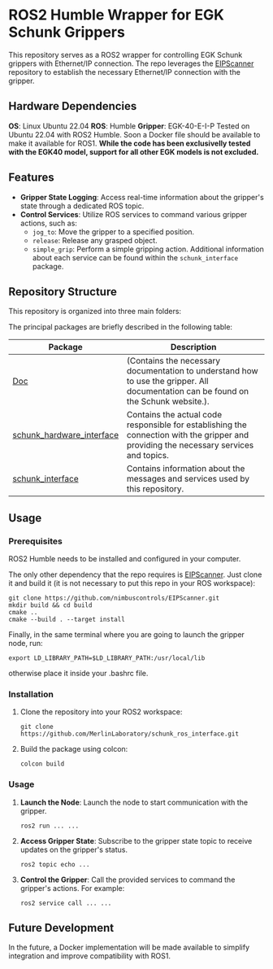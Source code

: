 # ROS2 Humble Wrapper for EGK Schunk Grippers

This repository serves as a ROS2 wrapper for controlling EGK Schunk grippers with Ethernet/IP connection. The repo leverages the [EIPScanner](https://github.com/nimbuscontrols/EIPScanner) repository to establish the necessary Ethernet/IP connection with the gripper. 

## Hardware Dependencies

**OS**: Linux Ubuntu 22.04 
**ROS**: Humble
**Gripper**: EGK-40-E-I-P
Tested on Ubuntu 22.04 with ROS2 Humble. Soon a Docker file should be available to make it available for ROS1.
**While the code has been exclusivelly tested with the EGK40 model, support for all other EGK models is not excluded.**

## Features

- **Gripper State Logging**: Access real-time information about the gripper's state through a dedicated ROS topic.
- **Control Services**: Utilize ROS services to command various gripper actions, such as:
  - `jog_to`: Move the gripper to a specified position.
  - `release`: Release any grasped object.
  - `simple_grip`: Perform a simple gripping action.
  Additional information about each service can be found within the `schunk_interface` package.

## Repository Structure

This repository is organized into three main folders:


The principal packages are briefly described in the following table:

| Package | Description |
| --- | --- |
| [Doc](Doc) | (Contains the necessary documentation to understand how to use the gripper. All documentation can be found on the Schunk website.). |
| [schunk_hardware_interface](schunk_hardware_interface) |  Contains the actual code responsible for establishing the connection with the gripper and providing the necessary services and topics.  |
| [schunk_interface](schunk_interface) | Contains information about the messages and services used by this repository. |

## Usage

### Prerequisites
ROS2 Humble needs to be installed and configured in your computer.

The only other dependency that the repo requires is [EIPScanner](https://github.com/nimbuscontrols/EIPScanner). Just clone it and build it (it is not necessary to put this repo in your ROS workspace):
  ```
  git clone https://github.com/nimbuscontrols/EIPScanner.git
  mkdir build && cd build
  cmake ..
  cmake --build . --target install
  ```

  Finally, in the same terminal where you are going to launch the gripper node, run:
  ```
  export LD_LIBRARY_PATH=$LD_LIBRARY_PATH:/usr/local/lib
  ```
  otherwise place it inside your .bashrc file.

### Installation
1. Clone the repository into your ROS2 workspace:
    ```
    git clone https://github.com/MerlinLaboratory/schunk_ros_interface.git
    ```
2. Build the package using colcon:
    ```
    colcon build
    ```

### Usage
1. **Launch the Node**: Launch the node to start communication with the gripper.
    ```
    ros2 run ... ...
    ```

2. **Access Gripper State**: Subscribe to the gripper state topic to receive updates on the gripper's status.
    ```
    ros2 topic echo ...
    ```

3. **Control the Gripper**: Call the provided services to command the gripper's actions. For example:
    ```
    ros2 service call ... ...
    ```

## Future Development

In the future, a Docker implementation will be made available to simplify integration and improve compatibility with ROS1.